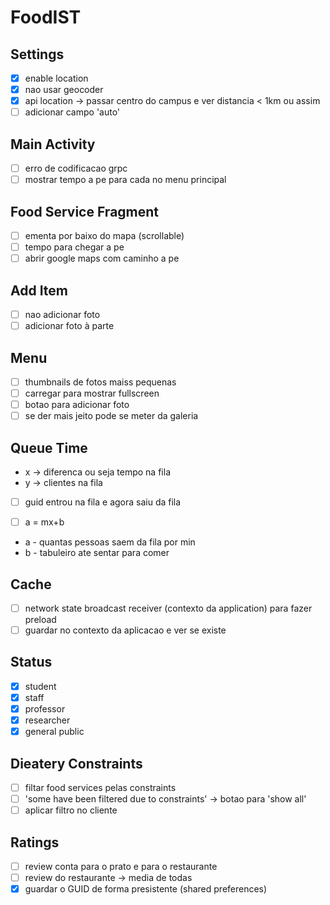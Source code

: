 # FoodIST

## Settings

- [X] enable location
- [X] nao usar geocoder
- [X] api location -> passar centro do campus e ver distancia < 1km ou assim
- [ ] adicionar campo 'auto'

## Main Activity

- [ ] erro de codificacao grpc
- [ ] mostrar tempo a pe para cada no menu principal

## Food Service Fragment
 
- [ ] ementa por baixo do mapa (scrollable)
- [ ] tempo para chegar a pe
- [ ] abrir google maps com caminho a pe

## Add Item

- [ ] nao adicionar foto
- [ ] adicionar foto à parte

## Menu

- [ ] thumbnails de fotos maiss pequenas
- [ ] carregar para mostrar fullscreen
- [ ] botao para adicionar foto
- [ ] se der mais jeito pode se meter da galeria

## Queue Time

- x -> diferenca ou seja tempo na fila
- y -> clientes na fila
- [ ] guid entrou na fila e agora saiu da fila

- [ ] a = mx+b
- a - quantas pessoas saem da fila por min
- b - tabuleiro ate sentar para comer 

## Cache
- [ ] network state broadcast receiver (contexto da application) para fazer preload
- [ ] guardar no contexto da aplicacao e ver se existe

## Status
- [X] student
- [X] staff
- [X] professor
- [X] researcher
- [X] general public

## Dieatery Constraints

- [ ] filtar food services pelas constraints
- [ ] 'some have been filtered due to constraints' -> botao para 'show all'
- [ ] aplicar filtro no cliente

## Ratings
- [ ] review conta para o prato e para o restaurante
- [ ] review do restaurante -> media de todas
- [X] guardar o GUID de forma presistente (shared preferences)
